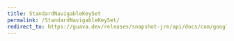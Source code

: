 ```yaml
---
title: StandardNavigableKeySet
permalink: /StandardNavigableKeySet/
redirect_to: https://guava.dev/releases/snapshot-jre/api/docs/com/google/common/collect/ForwardingNavigableMap.StandardNavigableKeySet.html
---
```

